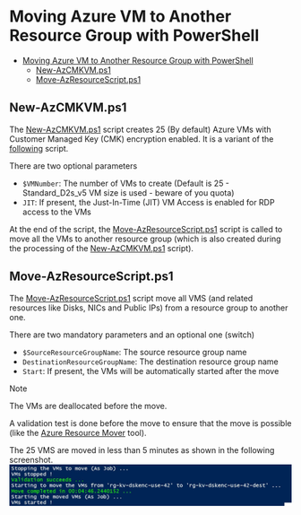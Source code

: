 # Moving Azure VM to Another Resource Group with PowerShell

- [Moving Azure VM to Another Resource Group with PowerShell](#moving-azure-vm-to-another-resource-group-with-powershell)
  - [New-AzCMKVM.ps1](#new-azcmkvmps1)
  - [Move-AzResourceScript.ps1](#move-azresourcescriptps1)

## New-AzCMKVM.ps1

The [New-AzCMKVM.ps1](New-AzCMKVM.ps1) script creates 25 (By default) Azure VMs with Customer Managed Key (CMK) encryption enabled. It is a variant of the [following](../../Azure%20Key%20Vault/Azure%20Key%20Vault%20for%20Disk%20Encryption%20with%20Generated%20Customer%20Managed%20Key.ps1) script.

There are two optional parameters

- `$VMNumber`: The number of VMs to create (Default is 25 - Standard_D2s_v5 VM size is used - beware of you quota)
- `JIT`: If present, the Just-In-Time (JIT) VM Access is enabled for RDP access to the VMs

At the end of the script, the [Move-AzResourceScript.ps1](Move-AzResourceScript.ps1) script is called to move all the VMs to another resource group (which is also created during the processing of the [New-AzCMKVM.ps1](New-AzCMKVM.ps1) script).

## Move-AzResourceScript.ps1

The [Move-AzResourceScript.ps1](Move-AzResourceScript.ps1) script move all VMS (and related resources like Disks, NICs and Public IPs) from a resource group to another one.

There are two mandatory parameters and an optional one (switch)

- `$SourceResourceGroupName`: The source resource group name
- `DestinationResourceGroupName`: The destination resource group name
- `Start`: If present, the VMs will be automatically started after the move

> [!NOTE]
> The VMs are deallocated before the move.
>
> A validation test is done before the move to ensure that the move is possible (like the [Azure Resource Mover](https://azure.microsoft.com/products/resource-mover/) tool).
>
> The 25 VMS are moved in less than 5 minutes as shown in the following screenshot.
![Moving Azure VMs](docs/Move-AzResourceScript.jpg)
